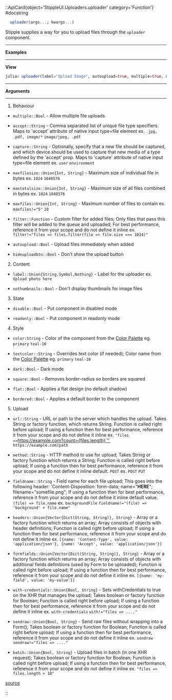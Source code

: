 

::ApiCard{object='StippleUI.Uploaders.uploader' category='Function'}
#docstring



```julia
  uploader(args...; kwargs...)
```


Stipple supplies a way for you to upload files through the `uploader` component.


---


**Examples**


---


**View**

```julia
julia> uploader(label="Upload Image", autoupload=true, multiple=true, method="POST", url="/upload", field__name="img")
```



---


**Arguments**


---

1. Behaviour
  - `multiple::Bool` - Allow multiple file uploads
    
  - `accept::String` - Comma separated list of unique file type specifiers. Maps to &#39;accept&#39; attribute of native input type=file element ex. `.jpg, .pdf, image/*` `image/jpeg, .pdf`
    
  - `capture::String` - Optionally, specify that a new file should be captured, and which device should be used to capture that new media of a type defined by the &#39;accept&#39; prop. Maps to &#39;capture&#39; attribute of native input type=file element ex. `user` `environment`
    
  - `maxfilesize::Union{Int, String}` - Maximum size of individual file in bytes ex. `1024` `1048576`
    
  - `maxtotalsize::Union{Int, String}` - Maximum size of all files combined in bytes ex. `1024` `1048576`
    
  - `maxfiles::Union{Int, String}` - Maximum number of files to contain ex. `maxfiles!="5"` `10`
    
  - `filter::Function` - Custom filter for added files; Only files that pass this filter will be added to the queue and uploaded; For best performance, reference it from your scope and do not define it inline ex. `filter!="files => files.filter(file => file.size === 1024)"`
    
  - `autoupload::Bool` - Upload files immediately when added
    
  - `hideuploadbtn::Bool` - Don&#39;t show the upload button
    
  
2. Content
  - `label::Union{String,Symbol,Nothing}` - Label for the uploader ex. `Upload photo here`
    
  - `nothumbnails::Bool` - Don&#39;t display thumbnails for image files
    
  
3. State
  - `disable::Bool` - Put component in disabled mode
    
  - `readonly::Bool` - Put component in readonly mode
    
  
4. Style
  - `color:String` - Color of the component from the [Color Palette](https://quasar.dev/style/color-palette) eg. `primary` `teal-10`
    
  - `textcolor::String` - Overrides text color (if needed); Color name from the [Color Palette](https://quasar.dev/style/color-palette) eg. `primary` `teal-10`
    
  - `dark::Bool` - Dark mode
    
  - `square::Bool` - Removes border-radius so borders are squared
    
  - `flat::Bool` - Applies a flat design (no default shadow)
    
  - `bordered::Bool` - Applies a default border to the component
    
  
5. Upload
  - `url::String` - URL or path to the server which handles the upload. Takes String or factory function, which returns String. Function is called right before upload; If using a function then for best performance, reference it from your scope and do not define it inline ex. `"files =>`https://example.com?count={files.length}`"` `https://example.com/path`
    
  - `method::String` - HTTP method to use for upload; Takes String or factory function which returns a String; Function is called right before upload; If using a function then for best performance, reference it from your scope and do not define it inline default. `POST` ex. `POST` `PUT`
    
  - `fieldname::String` - Field name for each file upload; This goes into the following header: &#39;Content-Disposition: form-data; name=&quot;**HERE**&quot;; filename=&quot;somefile.png&quot;; If using a function then for best performance, reference it from your scope and do not define it inline default value. `(file) => file.name` ex. `backgroundFile` `fieldname!="(file) => 'background' + file.name"`
    
  - `headers::Union{Vector{Dict(String, String)}, String}` - Array or a factory function which returns an array; Array consists of objects with header definitions; Function is called right before upload; If using a function then for best performance, reference it from your scope and do not define it inline ex. `[{name: 'Content-Type', value: 'application/json'}, {name: 'Accept', value: 'application/json'}]`
    
  - `formfields::Union{Vector{Dict(String, String)}, String}` - Array or a factory function which returns an array; Array consists of objects with additional fields definitions (used by Form to be uploaded); Function is called right before upload; If using a function then for best performance, reference it from your scope and do not define it inline ex. `[{name: 'my-field', value: 'my-value'}]`
    
  - `with-credentials::Union{Bool, String}` - Sets withCredentials to true on the XHR that manages the upload; Takes boolean or factory function for Boolean; Function is called right before upload; If using a function then for best performance, reference it from your scope and do not define it inline ex. `with-credentials` `with!="files => ...."`
    
  - `sendraw::Union{Bool, String}` - Send raw files without wrapping into a Form(); Takes boolean or factory function for Boolean; Function is called right before upload; If using a function then for best performance, reference it from your scope and do not define it inline ex. `sendraw` `sendraw!="files => ...."`
    
  - `batch::Union{Bool, String}` - Upload files in batch (in one XHR request); Takes boolean or factory function for Boolean; Function is called right before upload; If using a function then for best performance, reference it from your scope and do not define it inline ex. `"files => files.length > 10"`
    
  


[source](https://github.com/GenieFramework/StippleUI.jl/blob/v0.24.2/src/Uploaders.jl#L86-L137)

::
